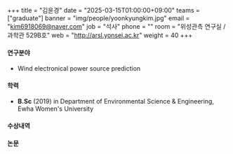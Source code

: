 +++
title = "김윤경"
date = "2025-03-15T01:00:00+09:00"
teams = ["graduate"]
banner = "img/people/yoonkyungkim.jpg"
email = "kim6918069@naver.com"
job = "석사"
phone = ""
room = "위성관측 연구실 / 과학관 529B호"
web = "http://arsl.yonsei.ac.kr"
weight = 40
+++

#### 연구분야
+ Wind electronical power source prediction

#### 학력
+ **B.Sc** (2019) in Department of Environmental Science & Engineering, Ewha Women's University

#### 수상내역


#### 논문
